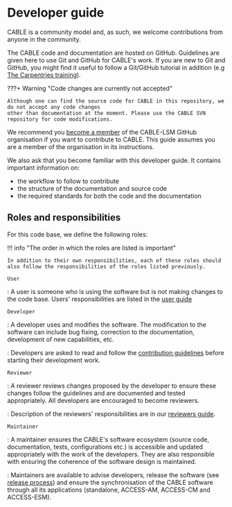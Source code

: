# Developer guide

CABLE is a community model and, as such, we welcome contributions from anyone in the community.

The CABLE code and documentation are hosted on GitHub. Guidelines are given here to use Git and GitHub for CABLE's work. If you are new to Git and GitHub, you might find it useful to follow a Git/GitHub tutorial in addition (e.g [The Carpentries training][sc-git]).

???+ Warning "Code changes are currently not accepted"

    Although one can find the source code for CABLE in this repository, we do not accept any code changes
    other than documentation at the moment. Please use the CABLE SVN repository for code modifications.

We recommend you [become a member][cable-lsm-join] of the CABLE-LSM GitHub organisation if you want to contribute to CABLE. This guide assumes you are a member of the organisation in its instructions.

We also ask that you become familiar with this developer guide. It contains important information on:

- the workflow to follow to contribute
- the structure of the documentation and source code
- the required standards for both the code and the documentation

## Roles and responsibilities

For this code base, we define the following roles:

!!! info "The order in which the roles are listed is important"

    In addition to their own responsibilities, each of these roles should also follow the responsibilities of the roles listed previously.

`User`

:    A user is someone who is using the software but is not making changes to the code base. Users' responsibilities are listed in the [user guide][user_guide]

`Developer`

:    A developer uses and modifies the software. The modification to the software can include bug fixing, correction to the documentation, development of new capabilities, etc.

:    Developers are asked to read and follow the [contribution guidelines][contribution_guide] before starting their development work.

`Reviewer`

:    A reviewer reviews changes proposed by the developer to ensure these changes follow the guidelines and are documented and tested appropriately. All developers are encouraged to become reviewers.

:    Description of the reviewers' responsibilities are in our [reviewers guide][review_guide].

`Maintainer`

:    A maintainer ensures the CABLE's software ecosystem (source code, documentation, tests, configurations etc.) is accessible and updated appropriately with the work of the developers. They are also responsible with ensuring the coherence of the software design is maintained.

:    Maintainers are available to advise developers, release the software (see [release process][release_process]) and ensure the synchronisation of the CABLE software through all its applications (standalone, ACCESS-AM, ACCESS-CM and ACCESS-ESM).

[cable-lsm-join]: https://github.com/CABLE-LSM/CABLE/issues/110
[sc-git]: https://swcarpentry.github.io/git-novice/index.html
[user_guide]: ../user_guide/index.md
[contribution_guide]: contribution/index.md
[review_guide]: review_guide.md
[release_process]: release_process.md
